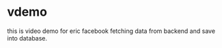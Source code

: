 vdemo
=====

this is video demo for eric facebook fetching data from backend and save into database.